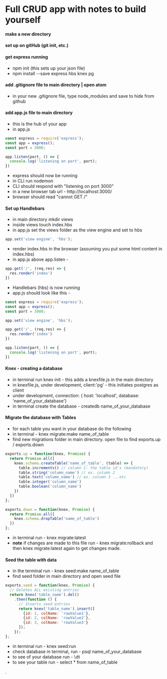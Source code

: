# Full CRUD app with notes to build yourself

#### make a new directory
#### set up on gitHub (git init, etc.)
#### get express running
* npm init (this sets up your json file)
* npm install --save express hbs knex pg
#### add .gitignore file to main directory | open atom
* in your new .gitignore file, type node_modules and save to hide from github
#### add app.js file to main directory
* this is the hub of your app
* in app.js
``` javascript
const express = require('express');
const app = express();
const port = 3000;

app.listen(port, () => {
  console.log('listening on port', port);
})
```
- express should now be running
- in CLI run nodemon
- CLI should respond with "listening on port 3000"
- in a new browser tab url - http://localhost:3000/
- browser should read "cannot GET /"

#### Set up Handlebars
* in main directory mkdir views
* inside views touch index.hbs
* in app.js set the views folder as the view engine and set to hbs
``` javascript
app.set('view engine', 'hbs');
```
* render index.hbs in the browser (assuming you put some html content in index.hbs)
* in app.js above app.listen -
``` javascript
app.get('/', (req,res) => {
  res.render('index')
})
```
* Handlebars (hbs) is now running
* app.js should look like this -
``` javascript
const express = require('express');
const app = express();
const port = 3000;

app.set('view engine', 'hbs');

app.get('/', (req,res) => {
  res.render('index')
})

app.listen(port, () => {
  console.log('listening on port', port);
})
```

#### Knex - creating a database
* in terminal run knex init - this adds a knexfile.js in the main directory
* in knexfile.js, under development, client:'pg' - this initiates postgres as client
* under development, connection: { host: 'localhost', database: 'name_of_your_database'}
* in terminal create the database - createdb name_of_your_database

#### Migrate the database with Tables
* for each table you want in your database do the following
* in terminal - knex migrate:make name_of_table
* find new migrations folder in main directory. open file to find exports.up / exports.down
``` javascript
exports.up = function(knex, Promise) {
  return Promise.all([
    knex.schema.createTable('name_of_table', (table) => {
      table.increments() // column 1: the table id's (mandatory)
      table.string('column_name') // ex. column 2
      table.text('column_name') // ex. column 3 ...etc
      table.integer('column_name')
      table.boolean('column_name')
    })
  ])
};

exports.down = function(knex, Promise) {
  return Promise.all([
    knex.schema.dropTable('name_of_table')
  ])
};
```
* in terminal run - knex migrate:latest
* **note** if changes are made to this file run - knex migrate:rollback and then knex migrate:latest again to get changes made.

#### Seed the table with data
* in the terminal run - knex seed:make name_of_table
* find seed folder in main directory and open seed file
``` javascript
exports.seed = function(knex, Promise) {
  // Deletes ALL existing entries
  return knex('table_name').del()
    .then(function () {
      // Inserts seed entries
      return knex('table_name').insert([
        {id: 1, colName: 'rowValue1'},
        {id: 2, colName: 'rowValue2'},
        {id: 3, colName: 'rowValue3'}
      ]);
    });
};
```
* in terminal run - knex seed:run
* check database in terminal, run - psql name_of_your_database
* to see of your database run - \dt
* to see your table run - select * from name_of_table























.
